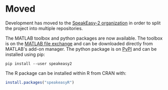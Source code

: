 # Moved

Development has moved to the [SpeakEasy-2 organization](https://github.com/orgs/SpeakEasy-2/repositories) in order to split the project into multiple repositories.

The MATLAB toolbox and python packages are now available. The toolbox is on the [MATLAB file exchange](https://www.mathworks.com/matlabcentral/fileexchange/161231-speakeasy2#add-tags-span) and can be downloaded directly from MATLAB's add-on manager. The python package is on [PyPI](https://pypi.org/project/speakeasy2/) and can be installed using pip:

``` shell
pip install --user speakeasy2
```

The R package can be installed within R from CRAN with:

``` R
install.packages("speakeasyR")
```
